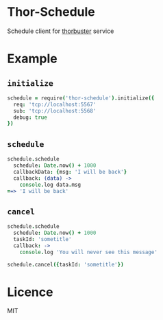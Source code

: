 Thor-Schedule
======
Schedule client for [thorbuster](https://github.com/teambition/thorbuster) service

# Example

## `initialize`
```coffeescript
schedule = require('thor-schedule').initialize({
  req: 'tcp://localhost:5567'
  sub: 'tcp://localhost:5568'
  debug: true
})
```

## `schedule`
```coffeescript
schedule.schedule
  schedule: Date.now() + 1000
  callbackData: {msg: 'I will be back'}
  callback: (data) ->
    console.log data.msg
==> 'I will be back'
```

## `cancel`
```coffeescript
schedule.schedule
  schedule: Date.now() + 1000
  taskId: 'sometitle'
  callback: ->
    console.log 'You will never see this message'

schedule.cancel({taskId: 'sometitle'})
```

# Licence
MIT
